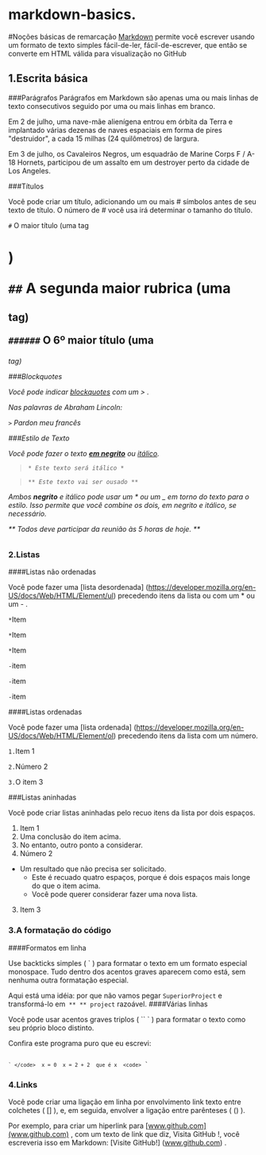 # markdown-basics.

#Noções básicas de remarcação
[Markdown](http://daringfireball.net/projects/markdown/) permite  você escrever usando um formato de texto simples fácil-de-ler, fácil-de-escrever, que então se converte em HTML válida para visualização no GitHub

## 1.Escrita básica

###Parágrafos
Parágrafos em Markdown são apenas uma ou mais linhas de texto consecutivos seguido por uma ou mais linhas em branco.


Em 2 de julho, uma nave-mãe alienígena entrou em órbita da Terra e implantado várias dezenas de naves espaciais em forma de pires "destruidor", a cada 15 milhas (24 quilômetros) de largura.

Em 3 de julho, os Cavaleiros Negros, um esquadrão de Marine Corps F / A-18 Hornets, participou de um assalto em um destroyer perto da cidade de Los Angeles.

###Títulos

Você pode criar um título, adicionando um ou mais # símbolos antes de seu texto de título. O número de # você usa irá determinar o tamanho do título.

<code>#</code> O maior título (uma tag <h1>) 

<code>##</code> A segunda maior rubrica (uma <h2> tag) 

<code>######</code> O 6º maior título (uma <h6> tag)

###Blockquotes

Você pode indicar [blockquotes](https://developer.mozilla.org/en-US/docs/Web/HTML/Element/blockquote) com um > .

Nas palavras de Abraham Lincoln: 

<code>></code> Pardon meu francês

###Estilo de Texto 

Você pode fazer o texto [**em negrito**](https://developer.mozilla.org/en-US/docs/Web/HTML/Element/strong) ou [*itálico*](https://developer.mozilla.org/en-US/docs/Web/HTML/Element/em).

> <code>* Este texto será itálico *</code> 

> <code>** Este texto vai ser ousado **</code>

Ambos **negrito** e _itálico_ pode usar um * ou um _ em torno do texto para o estilo. Isso permite que você combine os dois, em negrito e itálico, se necessário.

** Todos _deve_ participar da reunião às 5 horas de hoje. **
### 2.Listas

####Listas não ordenadas

Você pode fazer uma [lista desordenada] (https://developer.mozilla.org/en-US/docs/Web/HTML/Element/ul) precedendo itens da lista ou com um * ou um - .

<code>*</code>Item 

<code>*</code>Item

<code>*</code>Item 

<code>-</code>item 

<code>-</code>item 

<code>-</code>item

####Listas ordenadas

Você pode fazer uma [lista ordenada] (https://developer.mozilla.org/en-US/docs/Web/HTML/Element/ol) precedendo itens da lista com um número.

<code>1.</code>Item 1 

<code>2.</code>Número 2 

<code>3.</code>O item 3

###Listas aninhadas

Você pode criar listas aninhadas pelo recuo itens da lista por dois espaços.

1. Item 1 
  1. Uma conclusão do item acima. 
  2. No entanto, outro ponto a considerar. 
2. Número 2 
  * Um resultado que não precisa ser solicitado. 
    * Este é recuado quatro espaços, porque é dois espaços mais longe do que o item acima. 
    * Você pode querer considerar fazer uma nova lista. 
3. Item 3

### 3.A formatação do código

####Formatos em linha

Use backticks simples ( ` ) para formatar o texto em um formato especial monospace. Tudo dentro dos acentos graves aparecem como está, sem nenhuma outra formatação especial.

Aqui está uma idéia: por que não vamos pegar `SuperiorProject` e transformá-lo em` ** ** project` razoável.
####Várias linhas

Você pode usar acentos graves triplos ( `` ` )  para formatar o texto como seu próprio bloco distinto.

Confira este programa puro que eu escrevi: 

<code> `` ` </code> 
x = 0 
x = 2 + 2 
que é x 
<code> `` ` </code>

### 4.Links

Você pode criar uma ligação em linha por envolvimento link texto entre colchetes ( [] ), e, em seguida, envolver a ligação entre parênteses ( () ).

Por exemplo, para criar um hiperlink para [www.github.com](www.github.com) , com um texto de link que diz, Visita GitHub !, você escreveria isso em Markdown: [Visite GitHub!] (www.github.com) .

